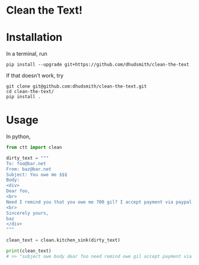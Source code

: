 # Clean the Text!

# Installation
In a terminal, run
```shell
pip install --upgrade git+https://github.com/dhudsmith/clean-the-text
```
If that doesn't work, try
```shell
git clone git@github.com:dhudsmith/clean-the-text.git
cd clean-the-text/
pip install .
```

# Usage
In python, 
```python
from ctt import clean

dirty_text = """
To: foo@bar.net
From: baz@bar.net
Subject: You owe me $$$
Body:
<div>
Dear foo,
<br>
Need I remind you that you owe me 700 gil? I accept payment via paypal.com or bitcoin of course. 
<br>
Sincerely yours,
baz
</div>
"""

clean_text = clean.kitchen_sink(dirty_text)

print(clean_text)
# >> "subject owe body dear foo need remind owe gil accept payment via bitcoin course sincerely baz"
```
